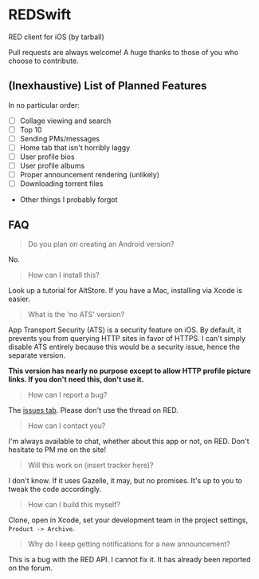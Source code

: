 # REDSwift
RED client for iOS (by tarball)

Pull requests are always welcome! A huge thanks to those of you who choose to contribute.

## (Inexhaustive) List of Planned Features

In no particular order:

- [ ] Collage viewing and search
- [ ] Top 10
- [ ] Sending PMs/messages
- [ ] Home tab that isn't horribly laggy
- [ ] User profile bios
- [ ] User profile albums
- [ ] Proper announcement rendering (unlikely)
- [ ] Downloading torrent files
- Other things I probably forgot

## FAQ

> Do you plan on creating an Android version?

No.

> How can I install this?

Look up a tutorial for AltStore. If you have a Mac, installing via Xcode is easier.

> What is the 'no ATS' version?

App Transport Security (ATS) is a security feature on iOS. By default, it prevents you from querying HTTP sites in favor of HTTPS. I can't simply disable ATS entirely because this would be a security issue, hence the separate version.

**This version has nearly no purpose except to allow HTTP profile picture links. If you don't need this, don't use it.**

> How can I report a bug?

The [issues tab](https://github.com/TarballCoLtd/REDSwift/issues). Please don't use the thread on RED.

> How can I contact you?

I'm always available to chat, whether about this app or not, on RED. Don't hesitate to PM me on the site!

> Will this work on (insert tracker here)?

I don't know. If it uses Gazelle, it may, but no promises. It's up to you to tweak the code accordingly.

> How can I build this myself?

Clone, open in Xcode, set your development team in the project settings, `Product -> Archive`.

> Why do I keep getting notifications for a new announcement?

This is a bug with the RED API. I cannot fix it. It has already been reported on the forum.

